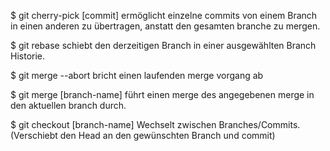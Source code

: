 $ git cherry-pick [commit]
ermöglicht einzelne commits von einem Branch in einen anderen zu übertragen, anstatt den gesamten branche zu mergen.

$ git rebase
schiebt den derzeitigen Branch in einer ausgewählten Branch Historie.

$ git merge --abort
bricht einen laufenden merge vorgang ab

$ git merge [branch-name]
führt einen merge des angegebenen merge in den aktuellen branch durch.

$ git checkout [branch-name]
Wechselt zwischen Branches/Commits. (Verschiebt den Head an den gewünschten Branch und commit)